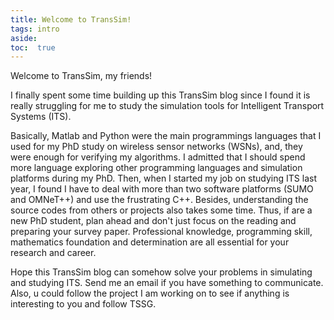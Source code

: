```yaml
---
title: Welcome to TransSim!
tags: intro
aside:
toc:  true
---
```


Welcome to TransSim, my friends!

I finally spent some time building up this TransSim blog since I found it is really struggling for me to study the simulation tools for Intelligent Transport Systems (ITS).  

Basically, Matlab and Python were the main programmings languages that I used for my PhD study on wireless sensor networks (WSNs), and, they were enough for verifying my algorithms. I admitted that I should spend more language exploring other programming languages and simulation platforms during my PhD. Then, when I started my job on studying ITS last year, I found I have to deal with more than two software platforms (SUMO and OMNeT++) and use the frustrating C++. Besides, understanding the source codes from others or projects also takes some time. Thus, if are a new PhD student, plan ahead and don't just focus on the reading and preparing your survey paper. Professional knowledge, programming skill, mathematics foundation and determination are all essential for your research and career.

Hope this TransSim blog can somehow solve your problems in simulating and studying ITS. Send me an email if you have something to communicate. Also, u could follow the project I am working on to see if anything is interesting to you and follow TSSG.
